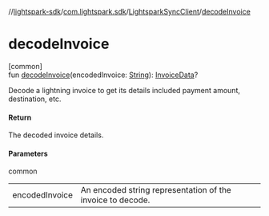 //[lightspark-sdk](../../../index.md)/[com.lightspark.sdk](../index.md)/[LightsparkSyncClient](index.md)/[decodeInvoice](decode-invoice.md)

# decodeInvoice

[common]\
fun [decodeInvoice](decode-invoice.md)(encodedInvoice: [String](https://kotlinlang.org/api/latest/jvm/stdlib/kotlin/-string/index.html)): [InvoiceData](../../com.lightspark.sdk.model/-invoice-data/index.md)?

Decode a lightning invoice to get its details included payment amount, destination, etc.

#### Return

The decoded invoice details.

#### Parameters

common

| | |
|---|---|
| encodedInvoice | An encoded string representation of the invoice to decode. |

